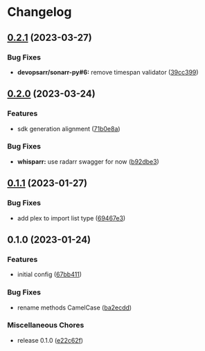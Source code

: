 # Changelog

## [0.2.1](https://github.com/devopsarr/whisparr-go/compare/v0.2.0...v0.2.1) (2023-03-27)


### Bug Fixes

* **devopsarr/sonarr-py#6:** remove timespan validator ([39cc399](https://github.com/devopsarr/whisparr-go/commit/39cc3995f05c40af5c5cd7c41b812d6fb9c6d4e2))

## [0.2.0](https://github.com/devopsarr/whisparr-go/compare/v0.1.1...v0.2.0) (2023-03-24)


### Features

* sdk generation alignment ([71b0e8a](https://github.com/devopsarr/whisparr-go/commit/71b0e8a39e76105c884e828c37f2bfefde69a176))


### Bug Fixes

* **whisparr:** use radarr swagger for now ([b92dbe3](https://github.com/devopsarr/whisparr-go/commit/b92dbe38b15a314c2fbc0f47536e7e2cdbbdb924))

## [0.1.1](https://github.com/devopsarr/whisparr-go/compare/v0.1.0...v0.1.1) (2023-01-27)


### Bug Fixes

* add plex to import list type ([69467e3](https://github.com/devopsarr/whisparr-go/commit/69467e3df5b82a1d82cba0dc4e5cf206fc24c3ad))

## 0.1.0 (2023-01-24)


### Features

* initial config ([67bb411](https://github.com/devopsarr/whisparr-go/commit/67bb4115399715a36da7d366e946001f0e93a0cf))


### Bug Fixes

* rename methods CamelCase ([ba2ecdd](https://github.com/devopsarr/whisparr-go/commit/ba2ecdd1ccac1551765663b28acb27db5b008d51))


### Miscellaneous Chores

* release 0.1.0 ([e22c62f](https://github.com/devopsarr/whisparr-go/commit/e22c62f9d3bcd355598ef3364429188d35784c9e))
